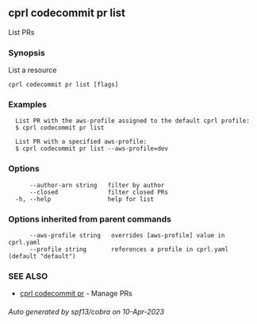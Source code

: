 ## cprl codecommit pr list

List PRs

### Synopsis

List a resource

```
cprl codecommit pr list [flags]
```

### Examples

```
  List PR with the aws-profile assigned to the default cprl profile:
  $ cprl codecommit pr list
  
  List PR with a specified aws-profile:
  $ cprl codecommit pr list --aws-profile=dev
```

### Options

```
      --author-arn string   filter by author
      --closed              filter closed PRs
  -h, --help                help for list
```

### Options inherited from parent commands

```
      --aws-profile string   overrides [aws-profile] value in cprl.yaml
      --profile string       references a profile in cprl.yaml (default "default")
```

### SEE ALSO

* [cprl codecommit pr](cprl_codecommit_pr.md)	 - Manage PRs

###### Auto generated by spf13/cobra on 10-Apr-2023
